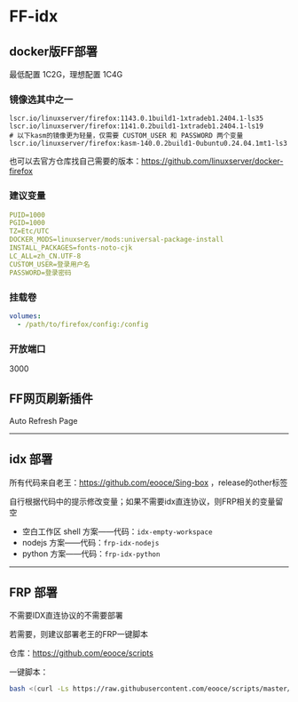 # FF-idx

## docker版FF部署

最低配置 1C2G，理想配置 1C4G

### 镜像选其中之一

```shell
lscr.io/linuxserver/firefox:1143.0.1build1-1xtradeb1.2404.1-ls35
lscr.io/linuxserver/firefox:1141.0.2build1-1xtradeb1.2404.1-ls19
# 以下kasm的镜像更为轻量，仅需要 CUSTOM_USER 和 PASSWORD 两个变量
lscr.io/linuxserver/firefox:kasm-140.0.2build1-0ubuntu0.24.04.1mt1-ls3
```

也可以去官方仓库找自己需要的版本：https://github.com/linuxserver/docker-firefox

### 建议变量

```yml
PUID=1000
PGID=1000
TZ=Etc/UTC
DOCKER_MODS=linuxserver/mods:universal-package-install
INSTALL_PACKAGES=fonts-noto-cjk
LC_ALL=zh_CN.UTF-8
CUSTOM_USER=登录用户名
PASSWORD=登录密码
```

### 挂载卷

```yml
volumes:
  - /path/to/firefox/config:/config
```

### 开放端口

3000

## FF网页刷新插件

Auto Refresh Page

----

## idx 部署

所有代码来自老王：https://github.com/eooce/Sing-box ，release的other标签

自行根据代码中的提示修改变量；如果不需要idx直连协议，则FRP相关的变量留空

- 空白工作区 shell 方案——代码：`idx-empty-workspace`
- nodejs 方案——代码：`frp-idx-nodejs`
- python 方案——代码：`frp-idx-python`

----

## FRP 部署

不需要IDX直连协议的不需要部署

若需要，则建议部署老王的FRP一键脚本

仓库：https://github.com/eooce/scripts

一键脚本：

```bash
bash <(curl -Ls https://raw.githubusercontent.com/eooce/scripts/master/frp.sh)
```
